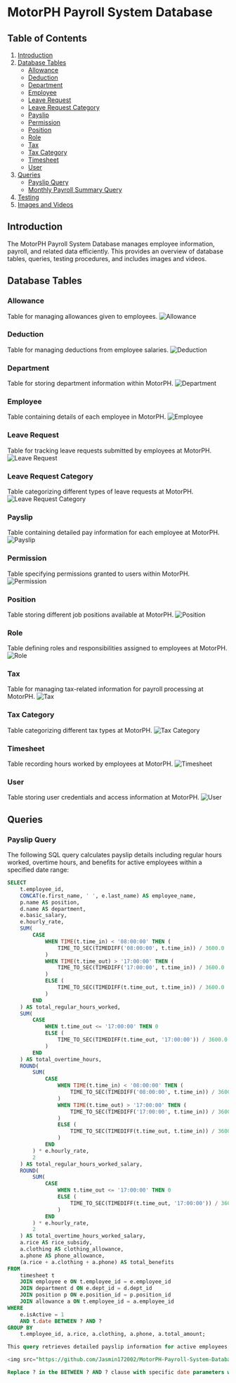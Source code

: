 # MotorPH Payroll System Database

## Table of Contents
1. [Introduction](#introduction)
2. [Database Tables](#database-tables)
    - [Allowance](#allowance)
    - [Deduction](#deduction)
    - [Department](#department)
    - [Employee](#employee)
    - [Leave Request](#leave-request)
    - [Leave Request Category](#leave-request-category)
    - [Payslip](#payslip)
    - [Permission](#permission)
    - [Position](#position)
    - [Role](#role)
    - [Tax](#tax)
    - [Tax Category](#tax-category)
    - [Timesheet](#timesheet)
    - [User](#user)
3. [Queries](#queries)
    - [Payslip Query](#payslip-query)
    - [Monthly Payroll Summary Query](#monthly-payroll-summary-query)
4. [Testing](#testing)
5. [Images and Videos](#images-and-videos)

## Introduction
The MotorPH Payroll System Database manages employee information, payroll, and related data efficiently. This provides an overview of database tables, queries, testing procedures, and includes images and videos.

## Database Tables

### Allowance
Table for managing allowances given to employees.
![Allowance](https://github.com/Jasmin172002/MotorPH-Payroll-System-Database/assets/125138169/77c5233b-d96c-420d-9f54-3aba1b2a6479)


### Deduction
Table for managing deductions from employee salaries.
![Deduction](https://github.com/Jasmin172002/MotorPH-Payroll-System-Database/assets/125138169/3c7a8231-baf3-4010-b523-ece48dd4e853)


### Department
Table for storing department information within MotorPH.
![Department](https://github.com/Jasmin172002/MotorPH-Payroll-System-Database/assets/125138169/bd15f55a-de34-4733-ace6-1d911f39d438)


### Employee
Table containing details of each employee in MotorPH.
![Employee](https://github.com/Jasmin172002/MotorPH-Payroll-System-Database/assets/125138169/b791613a-96bf-483b-a561-30e4999138c3)


### Leave Request
Table for tracking leave requests submitted by employees at MotorPH.
![Leave Request](https://github.com/Jasmin172002/MotorPH-Payroll-System-Database/assets/125138169/c2706c21-3249-4b64-84f5-19d98db95117)


### Leave Request Category
Table categorizing different types of leave requests at MotorPH.
![Leave Request Category](https://github.com/Jasmin172002/MotorPH-Payroll-System-Database/assets/125138169/2d0647c9-2f87-4a94-bea1-c116e2a75a44)


### Payslip
Table containing detailed pay information for each employee at MotorPH.
![Payslip](https://github.com/Jasmin172002/MotorPH-Payroll-System-Database/assets/125138169/b17d6012-749f-4a5a-a521-d52e2e4c2072)


### Permission
Table specifying permissions granted to users within MotorPH.
![Permission](https://github.com/Jasmin172002/MotorPH-Payroll-System-Database/assets/125138169/022fd002-15f8-4153-8833-7c1c52be7dd1)


### Position
Table storing different job positions available at MotorPH.
![Position](https://github.com/Jasmin172002/MotorPH-Payroll-System-Database/assets/125138169/34548403-e6a0-454f-a2aa-a21532d6aa7d)


### Role
Table defining roles and responsibilities assigned to employees at MotorPH.
![Role](https://github.com/Jasmin172002/MotorPH-Payroll-System-Database/assets/125138169/29cdae42-d414-4515-983a-18ee2f18387b)


### Tax
Table for managing tax-related information for payroll processing at MotorPH.
![Tax](https://github.com/Jasmin172002/MotorPH-Payroll-System-Database/assets/125138169/17365e3b-3326-4da5-9f02-aacdb1dfb88a)


### Tax Category
Table categorizing different tax types at MotorPH.
![Tax Category](https://github.com/Jasmin172002/MotorPH-Payroll-System-Database/assets/125138169/899b058f-97d0-465e-8d29-b89d7052438f)


### Timesheet
Table recording hours worked by employees at MotorPH.
![Timesheet](https://github.com/Jasmin172002/MotorPH-Payroll-System-Database/assets/125138169/53fc95d0-7a45-48d2-bb5a-4756aada631a)


### User
Table storing user credentials and access information at MotorPH.
![User](https://github.com/Jasmin172002/MotorPH-Payroll-System-Database/assets/125138169/ddc2d22e-7e7c-472f-944d-a97adae9a06b)


## Queries

### Payslip Query
The following SQL query calculates payslip details including regular hours worked, overtime hours, and benefits for active employees within a specified date range:


```sql
SELECT
    t.employee_id,
    CONCAT(e.first_name, ' ', e.last_name) AS employee_name,
    p.name AS position,
    d.name AS department,
    e.basic_salary,
    e.hourly_rate,
    SUM(
        CASE
            WHEN TIME(t.time_in) < '08:00:00' THEN (
                TIME_TO_SEC(TIMEDIFF('08:00:00', t.time_in)) / 3600.0
            )
            WHEN TIME(t.time_out) > '17:00:00' THEN (
                TIME_TO_SEC(TIMEDIFF('17:00:00', t.time_in)) / 3600.0
            )
            ELSE (
                TIME_TO_SEC(TIMEDIFF(t.time_out, t.time_in)) / 3600.0
            )
        END
    ) AS total_regular_hours_worked,
    SUM(
        CASE
            WHEN t.time_out <= '17:00:00' THEN 0
            ELSE (
                TIME_TO_SEC(TIMEDIFF(t.time_out, '17:00:00')) / 3600.0
            )
        END
    ) AS total_overtime_hours,
    ROUND(
        SUM(
            CASE
                WHEN TIME(t.time_in) < '08:00:00' THEN (
                    TIME_TO_SEC(TIMEDIFF('08:00:00', t.time_in)) / 3600.0
                )
                WHEN TIME(t.time_out) > '17:00:00' THEN (
                    TIME_TO_SEC(TIMEDIFF('17:00:00', t.time_in)) / 3600.0
                )
                ELSE (
                    TIME_TO_SEC(TIMEDIFF(t.time_out, t.time_in)) / 3600.0
                )
            END
        ) * e.hourly_rate,
        2
    ) AS total_regular_hours_worked_salary,
    ROUND(
        SUM(
            CASE
                WHEN t.time_out <= '17:00:00' THEN 0
                ELSE (
                    TIME_TO_SEC(TIMEDIFF(t.time_out, '17:00:00')) / 3600.0
                )
            END
        ) * e.hourly_rate,
        2
    ) AS total_overtime_hours_worked_salary,
    a.rice AS rice_subsidy,
    a.clothing AS clothing_allowance,
    a.phone AS phone_allowance,
    (a.rice + a.clothing + a.phone) AS total_benefits
FROM
    timesheet t
    JOIN employee e ON t.employee_id = e.employee_id
    JOIN department d ON e.dept_id = d.dept_id
    JOIN position p ON e.position_id = p.position_id
    JOIN allowance a ON t.employee_id = a.employee_id
WHERE
    e.isActive = 1
    AND t.date BETWEEN ? AND ?
GROUP BY
    t.employee_id, a.rice, a.clothing, a.phone, a.total_amount;

This query retrieves detailed payslip information for active employees, including regular and overtime hours worked, salary calculations based on hourly rates, and benefits such as rice subsidy, clothing allowance, and phone allowance. The results are grouped by employee and include their department and position within the MotorPH organization.

<img src="https://github.com/Jasmin172002/MotorPH-Payroll-System-Database/assets/125138169/9b911b4f-794a-43a4-aa6b-2553f96369b4" alt="payslipquery" width="500">

Replace ? in the BETWEEN ? AND ? clause with specific date parameters when displaying the payslip. This query provides essential data for payroll processing and analysis within the MotorPH Payroll System.
